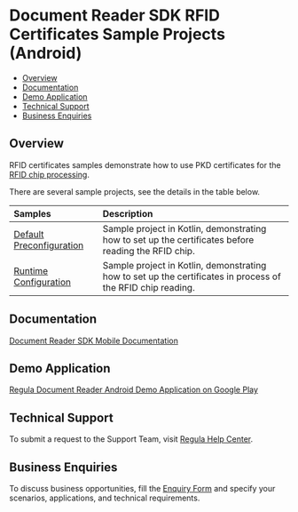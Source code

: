 # Document Reader SDK RFID Certificates Sample Projects (Android)

* [Overview](#overview)
* [Documentation](#documentation)
* [Demo Application](#demo-application)
* [Technical Support](#technical-support)
* [Business Enquiries](#business-enquiries)

## Overview

RFID certificates samples demonstrate how to use PKD certificates for the <a target="_blank" href="https://docs.regulaforensics.com/develop/doc-reader-sdk/mobile/configuration/rfid/">RFID chip processing</a>.

There are several sample projects, see the details in the table below.

| Samples                                                     | Description                                                                                                 |
|:------------------------------------------------------------|:------------------------------------------------------------------------------------------------------------|
| [Default Preconfiguration](RfidSertificates-Default-Kotlin) | Sample project in Kotlin, demonstrating how to set up the certificates before reading the RFID chip.        |
| [Runtime Configuration](RfidSertificates-Runtime-Kotlin)    | Sample project in Kotlin, demonstrating how to set up the certificates in process of the RFID chip reading. |

## Documentation

<a target="_blank" href="https://docs.regulaforensics.com/develop/doc-reader-sdk/mobile/">Document Reader SDK Mobile Documentation</a>

## Demo Application

<a target="_blank" href="https://play.google.com/store/apps/details?id=com.regula.documentreader">Regula Document Reader Android Demo Application on Google Play</a>

## Technical Support

To submit a request to the Support Team, visit <a target="_blank" href="https://support.regulaforensics.com/hc/en-us/requests/new?utm_source=github">Regula Help Center</a>.

## Business Enquiries

To discuss business opportunities, fill the <a target="_blank" href="https://explore.regula.app/docs-support-request">Enquiry Form</a> and specify your scenarios, applications, and technical requirements.